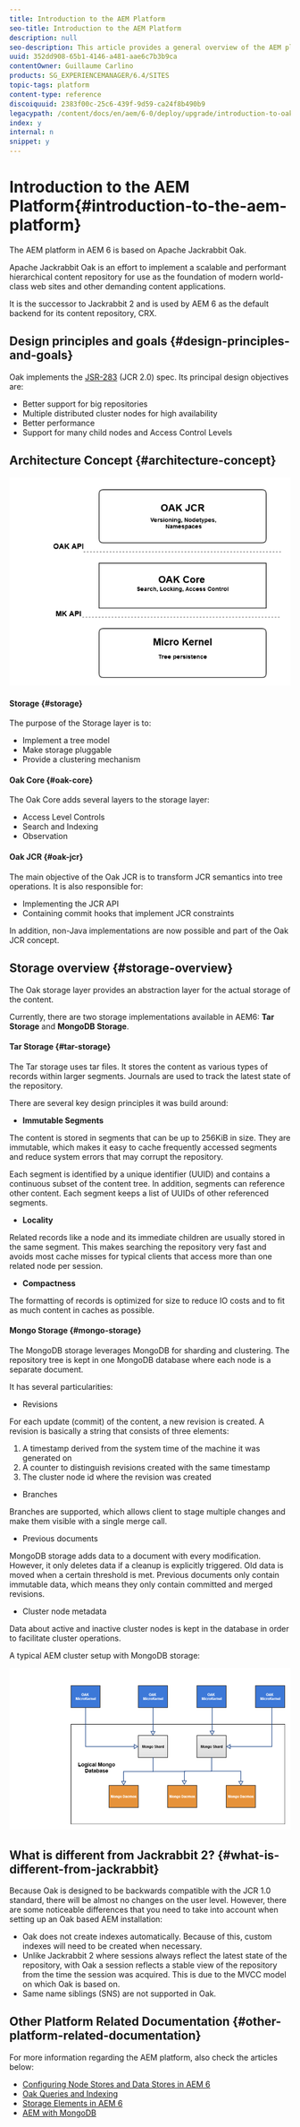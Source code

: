 ```yaml
---
title: Introduction to the AEM Platform
seo-title: Introduction to the AEM Platform
description: null
seo-description: This article provides a general overview of the AEM platform and its most important components.
uuid: 352dd908-65b1-4146-a481-aae6c7b3b9ca
contentOwner: Guillaume Carlino
products: SG_EXPERIENCEMANAGER/6.4/SITES
topic-tags: platform
content-type: reference
discoiquuid: 2383f00c-25c6-439f-9d59-ca24f8b490b9
legacypath: /content/docs/en/aem/6-0/deploy/upgrade/introduction-to-oak
index: y
internal: n
snippet: y
---
```


# Introduction to the AEM Platform{#introduction-to-the-aem-platform}

The AEM platform in AEM 6 is based on Apache Jackrabbit Oak.

Apache Jackrabbit Oak is an effort to implement a scalable and performant hierarchical content repository for use as the foundation of modern world-class web sites and other demanding content applications.

It is the successor to Jackrabbit 2 and is used by AEM 6 as the default backend for its content repository, CRX.

## Design principles and goals {#design-principles-and-goals}

Oak implements the [JSR-283](http://www.day.com/day/en/products/jcr/jsr-283.html) (JCR 2.0) spec. Its principal design objectives are:

* Better support for big repositories
* Multiple distributed cluster nodes for high availability
* Better performance
* Support for many child nodes and Access Control Levels

## Architecture Concept {#architecture-concept}

![](assets/chlimage_1-91.png)

#### Storage {#storage}

The purpose of the Storage layer is to:

* Implement a tree model
* Make storage pluggable
* Provide a clustering mechanism

#### Oak Core {#oak-core}

The Oak Core adds several layers to the storage layer:

* Access Level Controls
* Search and Indexing
* Observation

#### Oak JCR {#oak-jcr}

The main objective of the Oak JCR is to transform JCR semantics into tree operations. It is also responsible for:

* Implementing the JCR API
* Containing commit hooks that implement JCR constraints

In addition, non-Java implementations are now possible and part of the Oak JCR concept.

## Storage overview {#storage-overview}

The Oak storage layer provides an abstraction layer for the actual storage of the content.

Currently, there are two storage implementations available in AEM6: **Tar Storage** and **MongoDB Storage**.

#### Tar Storage {#tar-storage}

The Tar storage uses tar files. It stores the content as various types of records within larger segments. Journals are used to track the latest state of the repository.

There are several key design principles it was build around:

* **Immutable Segments**

The content is stored in segments that can be up to 256KiB in size. They are immutable, which makes it easy to cache frequently accessed segments and reduce system errors that may corrupt the repository.

Each segment is identified by a unique identifier (UUID) and contains a continuous subset of the content tree. In addition, segments can reference other content. Each segment keeps a list of UUIDs of other referenced segments.

* **Locality**

Related records like a node and its immediate children are usually stored in the same segment. This makes searching the repository very fast and avoids most cache misses for typical clients that access more than one related node per session.

* **Compactness**

The formatting of records is optimized for size to reduce IO costs and to fit as much content in caches as possible.

#### Mongo Storage {#mongo-storage}

The MongoDB storage leverages MongoDB for sharding and clustering. The repository tree is kept in one MongoDB database where each node is a separate document.

It has several particularities:

* Revisions

For each update (commit) of the content, a new revision is created. A revision is basically a string that consists of three elements:

1. A timestamp derived from the system time of the machine it was generated on
1. A counter to distinguish revisions created with the same timestamp
1. The cluster node id where the revision was created

* Branches

Branches are supported, which allows client to stage multiple changes and make them visible with a single merge call.

* Previous documents

MongoDB storage adds data to a document with every modification. However, it only deletes data if a cleanup is explicitly triggered. Old data is moved when a certain threshold is met. Previous documents only contain immutable data, which means they only contain committed and merged revisions.

* Cluster node metadata

Data about active and inactive cluster nodes is kept in the database in order to facilitate cluster operations.

A typical AEM cluster setup with MongoDB storage:

![](assets/chlimage_1-92.png)

## What is different from Jackrabbit 2? {#what-is-different-from-jackrabbit}

Because Oak is designed to be backwards compatible with the JCR 1.0 standard, there will be almost no changes on the user level. However, there are some noticeable differences that you need to take into account when setting up an Oak based AEM installation:

* Oak does not create indexes automatically. Because of this, custom indexes will need to be created when necessary.  
* Unlike Jackrabbit 2 where sessions always reflect the latest state of the repository, with Oak a session reflects a stable view of the repository from the time the session was acquired. This is due to the MVCC model on which Oak is based on.
* Same name siblings (SNS) are not supported in Oak.

## Other Platform Related Documentation {#other-platform-related-documentation}

For more information regarding the AEM platform, also check the articles below:

* [Configuring Node Stores and Data Stores in AEM 6](../../../sites/deploying/using/data-store-config.md)
* [Oak Queries and Indexing](../../../sites/deploying/using/queries-and-indexing.md)
* [Storage Elements in AEM 6](../../../sites/deploying/using/storage-elements-in-aem-6.md)
* [AEM with MongoDB](../../../sites/deploying/using/aem-with-mongodb.md)

